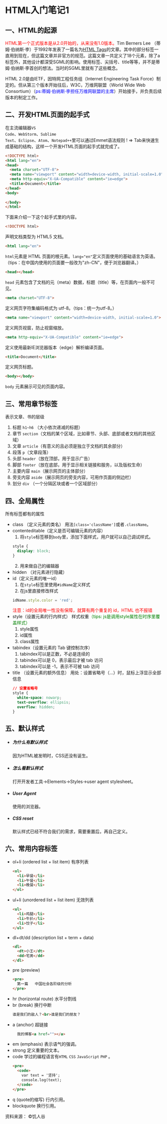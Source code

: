 # HTML入门笔记1

## 一、HTML的起源
<font color=red>HTML第一个正式版本是从2.0开始的，从来没有1.0版本。</font>Tim Berners Lee （蒂姆·伯纳斯·李）于1992年发表了一篇名为[HTML Tags](https://web.archive.org/web/20100131184344/http:/www.w3.org/History/19921103-hypertext/hypertext/WWW/MarkUp/Tags.html)的文章。其中的部分标签一直用到现在，但这篇文章并非官方的规范。这篇文章一共定义了18个元素，除了a标签外，其他设计都深受SGML的影响。使用标签、尖括号、title等等，并不是蒂姆·伯纳斯·李首创的想法。当时的SGML里就有了这些概念。

HTML 2.0是由IETF，因特网工程任务组（Internet Engineering Task Force）制定的。但从第三个版本开始往后，W3C，万维网联盟（World Wide Web Consortium）（<font color=blue>ps:蒂姆·伯纳斯·李担任万维网联盟的主席</font>）开始接手，并负责后续版本的制定工作。

## 二、开发HTML页面的起手式
在主流编辑器<code>VS Code</code>、<code>WebStorm</code>、<code>Sublime Text</code>、<code>Eclipse</code>、<code>Atom</code>、<code>Notepad++</code>里可以通过Emmet语法规则 ! => Tab来快速生成基础的结构，这样一个开发HTML页面的起手式就完成了。
```html
<!DOCTYPE html>
<html lang="en">
<head>
  <meta charset="UTF-8">
  <meta name="viewport" content="width=device-width, initial-scale=1.0">
  <meta http-equiv="X-UA-Compatible" content="ie=edge">
  <title>Document</title>
</head>
<body>
  
</body>
</html>
```
下面来介绍一下这个起手式里的内容。
```html
<!DOCTYPE html>
```
声明文档类型为 HTML5 文档。
```html
<html lang="en">
```
<code>html</code>元素是 HTML 页面的根元素。<code>lang="en"</code>定义页面使用的基础语言为英语。（tips：在中国内使用的页面要一般改为"zh-CN"，便于浏览器翻译。）
```html
<head></head>
```
<code>head</code> 元素包含了文档的元（meta）数据，标题（title）等，在页面内一般不可见。
```html
<meta charset="UTF-8">
```
定义网页字符集编码格式为 utf-8。（tips：统一为utf-8。）
```html
<meta name="viewport" content="width=device-width, initial-scale=1.0">
```
定义网页视窗，防止视窗缩放。
```html
<meta http-equiv="X-UA-Compatible" content="ie=edge">
```
定义使用最新IE浏览器版本（edge）解析编译页面。
```html
<title>Document</title>
```
定义网页标题。
```html
<body></body>
```
<code>body</code> 元素展示可见的页面内容。

## 三、常用章节标签
表示文章、书的层级
1. 标题 <code>h1~h6</code> （大小依次递减的标题）
2. 章节 <code>section</code>（文档的某个区域，比如章节、头部、底部或者文档的其他区域）
3. 文章 <code>article</code>（有意义的且必须是独立于文档的其余部分）
4. 段落 <code>p</code>（文章段落）
5. 头部 <code>header</code>（放在顶部，用于显示广告）
6. 脚部 <code>footer</code>（放在底部，用于显示相关链接和服务，以及版权生命）
7. 主要内容 <code>main</code>（展示网页的主体部分）
8. 旁支内容 <code>aside</code>（展示网页的旁支内容，可用作页面的侧边栏）
9. 划分 <code>div</code> （一个分隔区块或者一个区域部分）

## 四、全局属性
所有标签都有的属性
* class （定义元素的类名）
  用法<code>[class='className']</code>或者<code>.className</code>。
* contenteditable（定义是否可编辑元素的内容）
  1. 将<code>style</code>标签移到<code>body</code>里，添加下面样式，用户就可以自己调试样式。
  ```css
  style {
    display: block;
  }
  ```
  2. 用来做自己的编辑器
* hidden （对元素进行隐藏）
* id（定义元素的唯一id）
  1. 在<code>style</code>标签里使用<code>#idName</code>定义样式
  2. 在js里直接修改样式
  ```javascript
  idName.style.color = 'red';
  ```
  <font color=red>注意：id的全局唯一性没有保障，就算有两个重复的 id，HTML 也不报错</font>
* style（设置元素的行内样式）
  样式权重<font color=green>（tips: js是调用style属性在时序里覆盖样式）</font>
  1. style属性
  2. id属性
  3. class属性
* tabindex（设置元素的 Tab 键控制次序）
  1. tabindex可以是正数，不必是连续的
  2. tabindex可以是 0，表示最后才被 tab 访问
  3. tabindex可以是 -1，表示不可被 tab 访问
* title （设置元素的额外信息）
  用处：设置省略号（...）时，鼠标上浮显示全部信息
  ```css
  // 设置省略号
  style {
    white-space: nowarp;
    text-overflow: ellipsis;
    overflow: hidden;
  }
  ```
## 五、默认样式
  * ##### 为什么有默认样式
    因为HTML被发明时，CSS还没有诞生。
  * ##### 怎么看默认样式
    打开开发者工具->Elements->Styles->user agent stylesheet。
  * ##### User Agent
    使用的浏览器。
  * ##### CSS reset
    默认样式已经不符合我们的需求，需要重置后，再自己定义。


## 六、常用内容标签
* ol+li (ordered list + list item) 有序列表
  ```html
  <ol>
    <li>早餐</li>
    <li>午餐</li>
    <li>晚餐</li>
  </ol>
  ```
* ul+li (unordered list + list item) 无效列表
  ```html
  <ul>
    <li>鸡腿</li>
    <li>牛扒</li>
    <li>饺子</li>
  </ul>
  ```
* dl+dt/dd (description list + term + data)
  ```html
  <dl>
    <dt>小王</dt>
    <dd>宅男</dd>
  </dl>
  ```
* pre (preview)
  ```html
  <pre>
    第一篇   中国社会各阶级的分析
  </pre>
  ```
* hr (horizontal route)
  水平分割线
* br (break)
  换行中断
  ```html
  谁是我们的敌人？<br>谁是我们的朋友？
  ```
* a (anchor)
  超链接
  ```html
    我的博客<a href=""></a>
  ```
* em (emphasis)
  表示语气的强调。
* strong
  定义重要的文本。
* code
  学过的编程语言有<code>HTML</code> <code>CSS</code> <code>JavaScript</code> <code>PHP</code> 。
  ```html
  <pre>
    <code>
      var text = '坚持';
      console.log(text);
    </code>
  </pre>
  ```
* q (quote的缩写)
  行内引用。
* blockquote
  换行引用。

资料来源： &copy;饥人谷